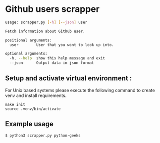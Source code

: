 # Github users scrapper

```bash
usage: scrapper.py [-h] [--json] user

Fetch information about Github user.

positional arguments:
  user        User that you want to look up into.

optional arguments:
  -h, --help  show this help message and exit
  --json      Output data in json format
```

## Setup and activate virtual environment :
For Unix based systems please execute the following command to create venv and install requirements.
```
make init
source .venv/bin/activate
```

## Example usage
```bash
$ python3 scrapper.py python-geeks
```
